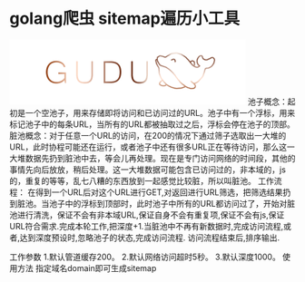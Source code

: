 # golang爬虫 sitemap遍历小工具
![ sitemap ](./logo.png)
池子概念：起初是一个空池子，用来存储即将访问和已访问过的URL。池子中有一个浮标，用来标记池子中的每条URL，当所有的URL都被抽取过之后，浮标会停在池子的顶部。
脏池概念：对于任意一个URL的访问，在200的情况下通过筛子选取出一大堆的URL，此时协程可能还在运行，或者池子中还有很多URL正在等待访问，那么这一大堆数据先扔到脏池中去，等会儿再处理。现在是专门访问网络的时间段，其他的事情先向后放放，稍后处理。这一大堆数据可能包含已访问过的，非本域的，js的，重复的等等，乱七八糟的东西放到一起感觉比较脏，所以叫脏池。
工作流程：
在得到一个URL后对这个URL进行GET,对返回进行URL筛选，把筛选结果扔到脏池。当池子中的浮标到顶部时，此时池子中所有的URL都访问过了，开始对脏池进行清洗，保证不会有非本域URL,保证自身不会有重复项,保证不会有js,保证URL符合需求.完成本轮工作,把深度+1.当脏池中不再有新数据时,完成访问流程,或者,达到深度预设时,忽略池子的状态,完成访问流程.
访问流程结束后,排序输出.

工作参数
1.默认管道缓存200。
2.默认网络访问超时5秒。
3.默认深度1000。
使用方法
指定域名domain即可生成sitemap
